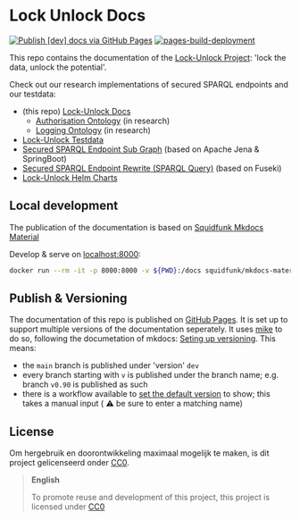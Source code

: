 # Lock Unlock Docs

[![Publish [dev] docs via GitHub Pages](https://github.com/kadaster-labs/lock-unlock-docs/actions/workflows/publish-dev-docs.yml/badge.svg)](https://github.com/kadaster-labs/lock-unlock-docs/actions/workflows/publish-dev-docs.yml)
[![pages-build-deployment](https://github.com/kadaster-labs/lock-unlock-docs/actions/workflows/pages/pages-build-deployment/badge.svg)](https://github.com/kadaster-labs/lock-unlock-docs/actions/workflows/pages/pages-build-deployment)

This repo contains the documentation of the [Lock-Unlock
Project](https://labs.kadaster.nl/cases/lockunlock): 'lock the data, unlock the potential'.

Check out our research implementations of secured SPARQL endpoints and our testdata:

- (this repo) [Lock-Unlock Docs](https://github.com/kadaster-labs/lock-unlock-docs)
  - [Authorisation Ontology](./ontologies/Authorisation.ttl) (in research)
  - [Logging Ontology](./ontologies/Logging.ttl) (in research)
- [Lock-Unlock Testdata](https://github.com/kadaster-labs/lock-unlock-testdata)
- [Secured SPARQL Endpoint Sub Graph](https://github.com/kadaster-labs/secured-sparql-endpoint-subgraph)
  (based on Apache Jena & SpringBoot)
- [Secured SPARQL Endpoint Rewrite (SPARQL
  Query)](https://github.com/kadaster-labs/secured-sparql-endpoint-rewrite) (based on Fuseki)
- [Lock-Unlock Helm Charts](https://github.com/kadaster-labs/lock-unlock-helm-charts)

## Local development

The publication of the documentation is based on [Squidfunk Mkdocs
Material](https://squidfunk.github.io/mkdocs-material/)

Develop & serve on [localhost:8000](http://localhost:8000/):

```bash
docker run --rm -it -p 8000:8000 -v ${PWD}:/docs squidfunk/mkdocs-material
```

## Publish & Versioning

The documentation of this repo is published on [GitHub Pages](https://pages.github.com/). It is set
up to support multiple versions of the documentation seperately. It uses
[mike](https://github.com/jimporter/mike) to do so, following the documetation of mkdocs: [Seting up
versioning](https://squidfunk.github.io/mkdocs-material/setup/setting-up-versioning/). This means:

- the `main` branch is published under 'version' `dev`
- every branch starting with `v` is published under the branch name; e.g. branch `v0.90` is
  published as such
- there is a workflow available to [set the default
  version](https://github.com/kadaster-labs/lock-unlock-docs/actions/workflows/set-default.yml) to
  show; this takes a manual input ( :warning: be sure to enter a matching name)

## License

Om hergebruik en doorontwikkeling maximaal mogelijk te maken, is dit project gelicenseerd onder
[CC0](LICENSE.md).

> **English**
> 
> To promote reuse and development of this project, this project is licensed under [CC0](LICENSE.md)

